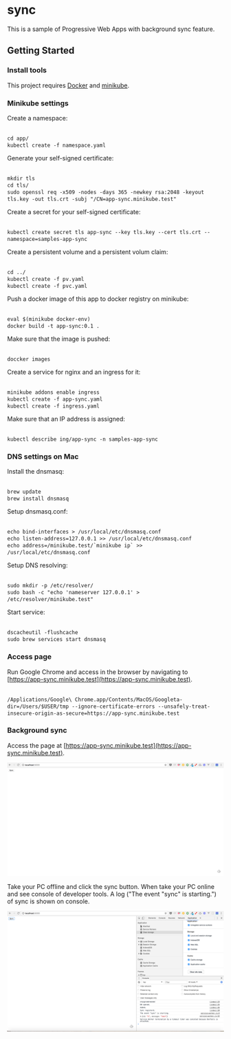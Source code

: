 # sync
This is a sample of Progressive Web Apps with background sync feature.

## Getting Started

### Install tools
This project requires [Docker](https://docs.docker.com/engine/installation/#supported-platforms) and [minikube](https://kubernetes.io/docs/tasks/tools/install-minikube/).

### Minikube settings

Create a namespace:

```

cd app/
kubectl create -f namespace.yaml

```

Generate your self-signed certificate:

```

mkdir tls
cd tls/
sudo openssl req -x509 -nodes -days 365 -newkey rsa:2048 -keyout tls.key -out tls.crt -subj "/CN=app-sync.minikube.test"

```

Create a secret for your self-signed certificate:

```

kubectl create secret tls app-sync --key tls.key --cert tls.crt --namespace=samples-app-sync

```

Create a persistent volume and a persistent volum claim:

```

cd ../
kubectl create -f pv.yaml
kubectl create -f pvc.yaml

```

Push a docker image of this app to docker registry on minikube:

```

eval $(minikube docker-env)
docker build -t app-sync:0.1 .

```

Make sure that the image is pushed:

```

doccker images

```

Create a service for nginx and an ingress for it:

```

minikube addons enable ingress
kubectl create -f app-sync.yaml
kubectl create -f ingress.yaml

```

Make sure that an IP address is assigned:

```

kubectl describe ing/app-sync -n samples-app-sync

```

### DNS settings on Mac

Install the dnsmasq:

```

brew update
brew install dnsmasq

```

Setup dnsmasq.conf:

```

echo bind-interfaces > /usr/local/etc/dnsmasq.conf
echo listen-address=127.0.0.1 >> /usr/local/etc/dnsmasq.conf
echo address=/minikube.test/`minikube ip` >> /usr/local/etc/dnsmasq.conf

```

Setup DNS resolving:

```

sudo mkdir -p /etc/resolver/
sudo bash -c "echo 'nameserver 127.0.0.1' > /etc/resolver/minikube.test"

```

Start service:

```

dscacheutil -flushcache
sudo brew services start dnsmasq

```

### Access page
Run Google Chrome and access in the browser by navigating to [https://app-sync.minikube.test](https://app-sync.minikube.test).

```

/Applications/Google\ Chrome.app/Contents/MacOS/Googleta-dir=/Users/$USER/tmp --ignore-certificate-errors --unsafely-treat-insecure-origin-as-secure=https://app-sync.minikube.test

```

### Background sync
Access the page at [https://app-sync.minikube.test](https://app-sync.minikube.test).

![screen](./docs/screen.png)

Take your PC offline and click the sync button. When take your PC online and see console of developer tools. A log ("The event "sync" is starting.") of sync is shown on console.

![background_sync](./docs/background_sync.png)